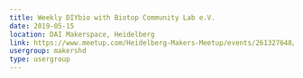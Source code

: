 ```yaml
---
title: Weekly DIYbio with Biotop Community Lab e.V.
date: 2019-05-15
location: DAI Makerspace, Heidelberg
link: https://www.meetup.com/Heidelberg-Makers-Meetup/events/261327648/
usergroup: makershd
type: usergroup
---
```

